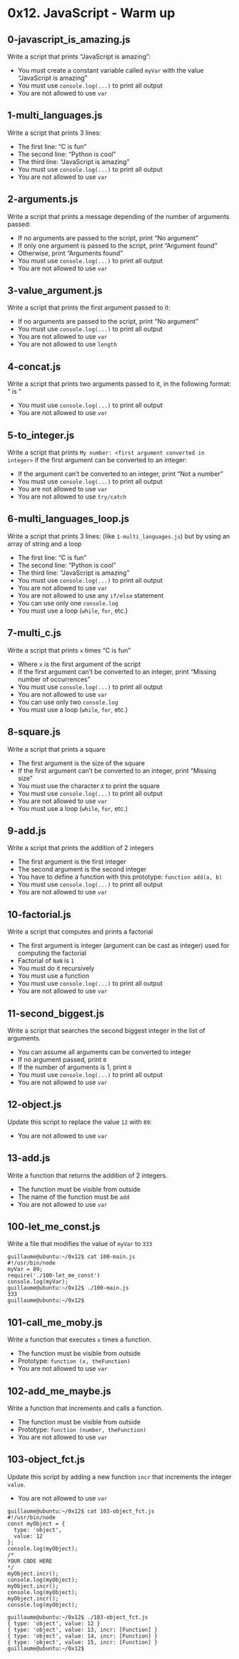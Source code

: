 # 0x12. JavaScript - Warm up

## 0-javascript_is_amazing.js
Write a script that prints “JavaScript is amazing”:
- You must create a constant variable called `myVar` with the value “JavaScript is amazing”
- You must use `console.log(...)` to print all output
- You are not allowed to use `var`

## 1-multi_languages.js
Write a script that prints 3 lines:
- The first line: “C is fun”
- The second line: “Python is cool”
- The third line: “JavaScript is amazing”
- You must use `console.log(...)` to print all output
- You are not allowed to use `var`

## 2-arguments.js
Write a script that prints a message depending of the number of arguments passed:
- If no arguments are passed to the script, print “No argument”
- If only one argument is passed to the script, print “Argument found”
- Otherwise, print “Arguments found”
- You must use `console.log(...)` to print all output
- You are not allowed to use `var`

## 3-value_argument.js
Write a script that prints the first argument passed to it:
- If no arguments are passed to the script, print “No argument”
- You must use `console.log(...)` to print all output
- You are not allowed to use `var`
- You are not allowed to use `length`

## 4-concat.js
Write a script that prints two arguments passed to it, in the following format: “ is ”
- You must use `console.log(...)` to print all output
- You are not allowed to use `var`

## 5-to_integer.js
Write a script that prints `My number: <first argument converted in integer>` if the first argument can be converted to an integer:
- If the argument can’t be converted to an integer, print “Not a number”
- You must use `console.log(...)` to print all output
- You are not allowed to use `var`
- You are not allowed to use `try/catch`

## 6-multi_languages_loop.js
Write a script that prints 3 lines: (like `1-multi_languages.js`) but by using an array of string and a loop
- The first line: “C is fun”
- The second line: “Python is cool”
- The third line: “JavaScript is amazing”
- You must use `console.log(...)` to print all output
- You are not allowed to use `var`
- You are not allowed to use any `if/else` statement
- You can use only one `console.log`
- You must use a loop (`while`, `for`, etc.)

## 7-multi_c.js
Write a script that prints `x` times “C is fun”
- Where `x` is the first argument of the script
- If the first argument can’t be converted to an integer, print “Missing number of occurrences”
- You must use `console.log(...)` to print all output
- You are not allowed to use `var`
- You can use only two `console.log`
- You must use a loop (`while`, `for`, etc.)

## 8-square.js
Write a script that prints a square
- The first argument is the size of the square
- If the first argument can’t be converted to an integer, print “Missing size”
- You must use the character `X` to print the square
- You must use `console.log(...)` to print all output
- You are not allowed to use `var`
- You must use a loop (`while`, `for`, etc.)

## 9-add.js
Write a script that prints the addition of 2 integers
- The first argument is the first integer
- The second argument is the second integer
- You have to define a function with this prototype: `function add(a, b)`
- You must use `console.log(...)` to print all output
- You are not allowed to use `var`

## 10-factorial.js
Write a script that computes and prints a factorial
- The first argument is integer (argument can be cast as integer) used for computing the factorial
- Factorial of `NaN` is `1`
- You must do it recursively
- You must use a function
- You must use `console.log(...)` to print all output
- You are not allowed to use `var`

## 11-second_biggest.js
Write a script that searches the second biggest integer in the list of arguments.
- You can assume all arguments can be converted to integer
- If no argument passed, print `0`
- If the number of arguments is 1, print `0`
- You must use `console.log(...)` to print all output
- You are not allowed to use `var`

## 12-object.js
Update this script to replace the value `12` with `89`:
- You are not allowed to use `var`

## 13-add.js
Write a function that returns the addition of 2 integers.
- The function must be visible from outside
- The name of the function must be `add`
- You are not allowed to use `var`

## 100-let_me_const.js
Write a file that modifies the value of `myVar` to `333`
```
guillaume@ubuntu:~/0x12$ cat 100-main.js
#!/usr/bin/node
myVar = 89;
require('./100-let_me_const')
console.log(myVar);
guillaume@ubuntu:~/0x12$ ./100-main.js
333
guillaume@ubuntu:~/0x12$
```

## 101-call_me_moby.js
Write a function that executes `x` times a function.
- The function must be visible from outside
- Prototype: `function (x, theFunction)`
- You are not allowed to use `var`

## 102-add_me_maybe.js
Write a function that increments and calls a function.
- The function must be visible from outside
- Prototype: `function (number, theFunction)`
- You are not allowed to use `var`

## 103-object_fct.js
Update this script by adding a new function `incr` that increments the integer `value`.
- You are not allowed to use `var`
```
guillaume@ubuntu:~/0x12$ cat 103-object_fct.js
#!/usr/bin/node
const myObject = {
  type: 'object',
  value: 12
};
console.log(myObject);
/*
YOUR CODE HERE
*/
myObject.incr();
console.log(myObject);
myObject.incr();
console.log(myObject);
myObject.incr();
console.log(myObject);

guillaume@ubuntu:~/0x12$ ./103-object_fct.js
{ type: 'object', value: 12 }
{ type: 'object', value: 13, incr: [Function] }
{ type: 'object', value: 14, incr: [Function] }
{ type: 'object', value: 15, incr: [Function] }
guillaume@ubuntu:~/0x12$
```
